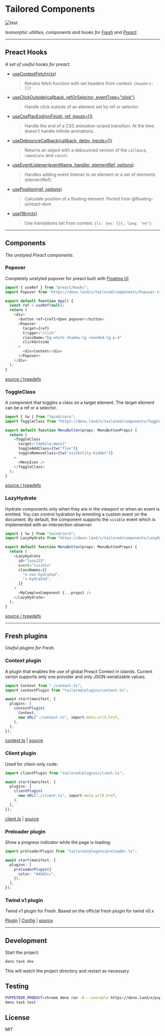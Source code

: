 # Tailored Components

![test](https://github.com/nesterow/tailored/actions/workflows/test.yml/badge.svg?branch=main)

_Isomorphic utilities, components and hooks for [Fresh](https://fresh.deno.dev)
and [Preact](https://preactjs.com)._

---

## Preact Hooks

_A set of useful hooks for preact._

- [useContextFetch(ctx)](https://deno.land/x/tailored/hooks/useContextFetch.ts?source)
  > Retutns fetch function with set headers from context: `{headers: {}}`
- [useClickOutside(callback, refOrSelector, eventType="click")](https://deno.land/x/tailored/hooks/useClickOutside.ts?source)
  > Handle click outside of an element set by ref or selector.
- [useCssPlayEnd(onFinish, ref, inputs=[])](https://deno.land/x/tailored/hooks/useCssPlayEnd.ts?source)
  > Handle the end of a CSS animation or/and transition. At the time doesn't
  > handle infinite animations.
- [useDebounceCallback(callback, delay, inputs=[])](https://deno.land/x/tailored/hooks/useDebounceCallback.ts?source)
  > Returns an object with a debounced version of the `callback`, `immediate`
  > and `cancel`.
- [useEventListener(eventName, handler, elementRef, options)](https://deno.land/x/tailored/hooks/useEventListener.ts?source)
  > Handles adding event listener to an element or a set of elements
  > (elementRef).
- [usePosition(ref, options)](https://deno.land/x/tailored/hooks/usePosition.ts?source)
  > Calculate position of a floating element. Ported from @floating-ui/react-dom
- [useI18n(ctx)](https://deno.land/x/tailored/hooks/useI18n.ts?source)
  > Use translations set from context: `{lc: {en: {}}, lang: "en"}`

---

## Components

_The unstyled Preact components._

### Popover

Completely unstyled popover for preact built with
[Floating UI](https://floating-ui.com/docs/getting-started)

```typescript
import { useRef } from "preact/hooks";
import Popover from "https://deno.land/x/tailored/components/Popover.tsx";

export default function App() {
  const ref = useRef(null);
  return (
    <div>
      <button ref={ref}>Open popover</button>
      <Popover
        target={ref}
        trigger="click"
        className="bg-white shadow-lg rounded-lg p-4"
        clickOutside
      >
        <div>Content</div>
      </Popover>
    </div>
  );
}
```

[source / typedefs](https://deno.land/x/tailored/components/Popover.tsx?source)

### ToggleClass

A component that toggles a class on a target element. The target element can be
a ref or a selector.

```typescript
import { tw } from "twind/core";
import ToggleClass from "https://deno.land/x/tailored/components/ToggleClass.tsx";

export default function MenuButton(props: MenuButtonProps) {
  return (
    <ToggleClass
      target="[mobile-menu]"
      toggleAddClass={tw("flex")}
      toggleRemoveClass={tw("visibility-hidden")}
    >
      <MenuIcon />
    </ToggleClass>
  );
}
```

[source / typedefs](https://deno.land/x/tailored/components/ToggleClass.tsx?source)

### LazyHydrate

Hydrate components only when they are in the viewport or when an event is
emitted. You can control hydration by emmiting a custom event on the document.
By default, the component supports the `visible` event which is implemented with
an intersection observer.

```typescript
import { tw } from "twind/core";
import LazyHydrate from "https://deno.land/x/tailored/components/LazyHydrate.tsx";

export default function MenuButton(props: MenuButtonProps) {
  return (
    <LazyHydrate
      id="lazy123"
      event="visible"
      classNames={[
        "x-non-hydrated",
        "x-hydrated",
      ]}
    >
      <MyComplexComponent {...props} />
    </LazyHydrate>
  );
}
```

[source / typedefs](https://deno.land/x/tailored/components/LazyHydrate.tsx?source)

---

## Fresh plugins

_Useful plugins for Fresh._

### Context plugin

A plugin that enables the use of global Preact Context in islands. Current
verion supports only one provider and only JSON-serializable values.

```typescript
import Context from "./context.ts";
import contextPlugin from "tailored/plugins/context.ts";

await start(manifest, {
  plugins: [
    contextPlugin(
      Context,
      new URL("./context.ts", import.meta.url).href,
    ),
  ],
});
```

[context.ts](./context.ts) |
[source](https://deno.land/x/tailored/plugins/context.ts?source)

### Client plugin

Used for client-only code:

```typescript
import clientPlugin from "tailored/plugins/client.ts";

await start(manifest, {
  plugins: [
    clientPlugin(
      new URL("./client.ts", import.meta.url).href,
    ),
  ],
});
```

[client.ts](./client.ts) |
[source](https://deno.land/x/tailored/plugins/client.ts?source)

### Preloader plugin

Show a progress indicator while the page is loading:

```typescript
import preloaderPlugin from "tailored/plugins/preloader.ts";

await start(manifest, {
  plugins: [
    preloaderPlugin({
      color: "#48d1cc",
    }),
  ],
});
```

### Twind v1 plugin

Twind v1 plugin for Fresh. Based on the official fresh plugin for twind v0.x

[Plugin](./main.ts) | [Config](./twind.config.ts) |
[source](https://deno.land/x/tailored/plugins/twind.ts?source)

---

## Development

Start the project:

```bash
deno task dev
```

This will watch the project directory and restart as necessary.

## Testing

```bash
PUPPETEER_PRODUCT=chrome deno run -A --unstable https://deno.land/x/puppeteer@16.2.0/install.ts
deno task test
```

## License

MIT
